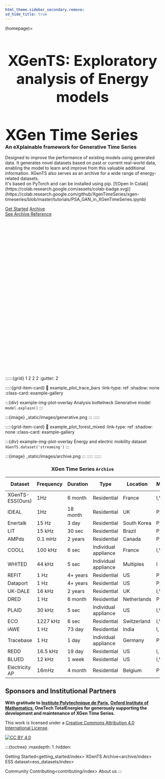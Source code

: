 ```yaml
---
html_theme.sidebar_secondary.remove:
sd_hide_title: true
---
```


<!-- CSS overrides on the homepage only -->
<style>
.bd-main .bd-content .bd-article-container {
  max-width: 70rem; /* Make homepage a little wider instead of 60em */
}
/* Extra top/bottom padding to the sections */
article.bd-article section {
  padding: 3rem 0 7rem;
}
/* Override all h1 headers except for the hidden ones */
h1:not(.sd-d-none) {
  font-weight: bold;
  font-size: 48px;
  text-align: center;
  margin-bottom: 4rem;
}

/* Override all h3 headers that are not in hero */
h3:not(#hero h3) {
  font-weight: bold;
  text-align: center;
}
</style>

(homepage)=
# XGenTS: Exploratory analysis of Energy models

<div id="hero">

<div id="hero-left">  <!-- Start Hero Left -->
  <h2 style="font-size: 50px; font-weight: bold; margin: 2rem auto 0;">XGen Time Series</h2>
  <h3 style="font-weight: bold; margin-top: 0;">An eXplainable framework for Generative Time Series</h3>
  <p>
  Designed to improve the performance of existing models using generated data. It generates novel datasets based on past or current real-world data, enabling the model to learn and improve from this valuable additional information. XGenTS also serves as an archive for a wide range of energy-related datasets. <br> 
  It's based on PyTorch and can be installed using pip. [![Open In Colab](https://colab.research.google.com/assets/colab-badge.svg)](https://colab.research.google.com/github/XgenTimeSeries/xgen-timeseries/blob/master/tutorials/PSA_GAN_in_XGenTimeSeries.ipynb)

  
  
  </p>

<div class="homepage-button-container">
  <div class="homepage-button-container-row">
      <a href="./getting_started/index.html" class="homepage-button primary-button">Get Started</a>
      <a href="./archive/index.html" class="homepage-button secondary-button">Archive</a>
  </div>
  <div class="homepage-button-container-row">
      <a href="./archive/" class="homepage-button-link">See Archive Reference <svg class="svg-icon" viewBox="0 0 20 20"> <path fill="none" d="M1.729,9.212h14.656l-4.184-4.184c-0.307-0.306-0.307-0.801,0-1.107c0.305-0.306,0.801-0.306,1.106,0
	l5.481,5.482c0.018,0.014,0.037,0.019,0.053,0.034c0.181,0.181,0.242,0.425,0.209,0.66c-0.004,0.038-0.012,0.071-0.021,0.109
	c-0.028,0.098-0.075,0.188-0.143,0.271c-0.021,0.026-0.021,0.061-0.045,0.085c-0.015,0.016-0.034,0.02-0.051,0.033l-5.483,5.483
	c-0.306,0.307-0.802,0.307-1.106,0c-0.307-0.305-0.307-0.801,0-1.105l4.184-4.185H1.729c-0.436,0-0.788-0.353-0.788-0.788
	S1.293,9.212,1.729,9.212z"></path>
</svg>
</a>
  </div>
</div>
</div>  <!-- End Hero Left -->

<div id="hero-right">  <!-- Start Hero Right -->

::::::{grid} 1 2 2 2
:gutter: 2

:::::{grid-item-card}
:link: example_plot_trace_bars
:link-type: ref
:shadow: none
:class-card: example-gallery

:::{div} example-img-plot-overlay
Analysis bottelneck Generative model `model.explain()`
:::

:::{image} _static/images/generative.png
:::
:::::

:::::{grid-item-card}
:link: example_plot_forest_mixed
:link-type: ref
:shadow: none
:class-card: example-gallery

:::{div} example-img-plot-overlay
Energy and electric mobility dataset `XGenTS.dataset('streaming')`
:::

:::{image} _static/images/archive.png
:::
:::::
::::::

<!-- grid ended above, do not put anything on the right of markdown closings -->

</div>  <!-- End Hero Right -->
</div>  <!-- End Hero -->


### XGen Time Series ```Archive```

<table id="customers">
  <thead>
    <tr>
      <th>Dataset</th>
      <th>Frequency</th>
      <th>Duration</th>
      <th>Type</th>
      <th>Location</th>
      <th>Measurements</th>
      <th>Download <svg xmlns="http://www.w3.org/2000/svg" width="16" height="16" fill="currentColor" class="bi bi-download" viewBox="0 0 16 16"> <path d="M.5 9.9a.5.5 0 0 1 .5.5v2.5a1 1 0 0 0 1 1h12a1 1 0 0 0 1-1v-2.5a.5.5 0 0 1 1 0v2.5a2 2 0 0 1-2 2H2a2 2 0 0 1-2-2v-2.5a.5.5 0 0 1 .5-.5z"></path> <path d="M7.646 11.854a.5.5 0 0 0 .708 0l3-3a.5.5 0 0 0-.708-.708L8.5 10.293V1.5a.5.5 0 0 0-1 0v8.793L5.354 8.146a.5.5 0 1 0-.708.708l3 3z"></path> </svg> </th>
      <th>Source</th>
    </tr>
  </thead>
  <tbody>
    <tr>
      <td>XGenTS-ESS(Ours)</td>
      <td>1Hz</td>
      <td>6 month</td>
      <td>Residential</td>
      <td>France</td>
      <td>I,V, P,Q, S</td>
      <td><a href="https://github.com/oublalkhalid/XGen/raw/main/_static/XGenTS-001145324.hdf5">HDF5 file</a></td>
      <td><a href="https://xgentimeseries.github.io/xgen-timeseries/ess_datasets/index.html" target="_blank"> [1]</a> </td>
    </tr>
    <tr>
      <td>IDEAL</td>
      <td>1Hz</td>
      <td>18 month</td>
      <td>Residential</td>
      <td>UK</td>
      <td>P, S</td>
      <td><a href="https://github.com/oublalkhalid/XGen/raw/main/_static/XGenTS-001145324.hdf5">HDF5 file</a></td>
      <td><a href="https://datashare.ed.ac.uk/handle/10283/3647" target="_blank"> [2]</a> </td>
    </tr>
    <tr>
      <td>Enertalk</td>
      <td>15 Hz</td>
      <td>3 day</td>
      <td>Residential</td>
      <td>South Korea</td>
      <td>P,Q</td>
      <td><a href="https://github.com/oublalkhalid/XGen/raw/main/_static/XGenTS-001145324.hdf5">HDF5 file</a></td>
      <td><a href="https://www.nature.com/articles/s41597-019-0212-5" target="_blank"> [3]</a> </td>
    </tr>
    <tr>
      <td>LIT</td>
      <td>15 kHz</td>
      <td>30 sec</td>
      <td>Residential</td>
      <td>Brazil</td>
      <td>P, S</td>
      <td><a href="https://github.com/oublalkhalid/XGen/raw/main/_static/XGenTS-001145324.hdf5">HDF5 file</a></td>
      <td><a href="https://pessoal.dainf.ct.utfpr.edu.br/douglasrenaux/LIT_Dataset/" target="_blank"> [4]</a> </td>
    </tr>
    <tr>
      <td>AMPds</td>
      <td>0.1 mHz</td>
      <td>2 years</td>
      <td>Residential</td>
      <td>Canada</td>
      <td>P, S,I</td>
      <td><a href="https://github.com/oublalkhalid/XGen/raw/main/_static/XGenTS-001145324.hdf5">HDF5 file</a></td>
      <td><a href="http://ampds.org/" target="_blank"> [5]</a> </td>
    </tr>
    <tr>
      <td>COOLL</td>
      <td>100 kHz</td>
      <td>6 sec</td>
      <td>Individual appliance</td>
      <td>France</td>
      <td>I,V</td>
      <td><a href="https://github.com/oublalkhalid/XGen/raw/main/_static/XGenTS-001145324.hdf5">HDF5 file</a></td>
      <td><a href="https://coolldataset.github.io/" target="_blank"> [6]</a> </td>
    </tr>
    <tr>
      <td>WHITED</td>
      <td>44 kHz</td>
      <td>5 sec</td>
      <td>Individual appliance</td>
      <td>Multiples</td>
      <td>I</td>
      <td><a href="https://github.com/oublalkhalid/XGen/raw/main/_static/XGenTS-001145324.hdf5">HDF5 file</a></td>
      <td><a href="https://www.cs.cit.tum.de/dis/resources/whited/" target="_blank"> [7]</a> </td>
    </tr>
    <tr>
      <td>REFIT</td>
      <td>1 Hz</td>
      <td>4+ years</td>
      <td>Residential</td>
      <td>US</td>
      <td>P</td>
      <td><a href="https://github.com/oublalkhalid/XGen/raw/main/_static/XGenTS-001145324.hdf5">HDF5 file</a></td>
      <td><a href="https://pureportal.strath.ac.uk/en/datasets/refit-electrical-load-measurements-cleaned" target="_blank"> [8]</a> </td>
    </tr>
    <tr>
      <td>Dataport</td>
      <td>1 Hz</td>
      <td>4+ years</td>
      <td>Residential</td>
      <td>US</td>
      <td>P,S</td>
      <td><a href="https://github.com/oublalkhalid/XGen/raw/main/_static/XGenTS-001145324.hdf5">HDF5 file</a></td>
      <td><a href="https://ieee-dataport.org/" target="_blank"> [9]</a> </td>
    </tr>
    <tr>
      <td>UK-DALE</td>
      <td>16 kHz</td>
      <td>2 years</td>
      <td>Residential</td>
      <td>UK</td>
      <td>I,V, P,Q, S</td>
      <td><a href="https://github.com/oublalkhalid/XGen/raw/main/_static/XGenTS-001145324.hdf5">HDF5 file</a></td>
      <td><a href="https://www.nature.com/articles/sdata20157" target="_blank"> [10]</a> </td>
    </tr>
    <tr>
      <td>DRED</td>
      <td>1 Hz</td>
      <td>6 month</td>
      <td>Residential</td>
      <td>Netherlands</td>
      <td>P</td>
      <td><a href="https://github.com/oublalkhalid/XGen/raw/main/_static/XGenTS-001145324.hdf5">HDF5 file</a></td>
      <td><a href="https://www.st.ewi.tudelft.nl/~akshay/dred/" target="_blank"> [11]</a> </td>
    </tr>
    <tr>
      <td>PLAID</td>
      <td>30 kHz</td>
      <td>5 sec</td>
      <td>Individual appliance</td>
      <td>US</td>
      <td>I,V</td>
      <td><a href="https://github.com/oublalkhalid/XGen/raw/main/_static/XGenTS-001145324.hdf5">HDF5 file</a></td>
      <td><a href="https://energy.duke.edu/content/plug-load-appliance-identification-dataset-plaid" target="_blank"> [12]</a> </td>
    </tr>
     <tr>
      <td>ECO</td>
      <td>1227 kHz</td>
      <td>6 sec</td>
      <td>Residential</td>
      <td>Switzerland</td>
      <td>I,V, P, pf</td>
      <td><a href="https://github.com/oublalkhalid/XGen/raw/main/_static/XGenTS-001145324.hdf5">HDF5 file</a></td>
      <td><a href="https://sites.google.com/view/activities-prediction-202b/project-homepage/eco-dataset" target="_blank"> [13]</a> </td>
    </tr>
     <tr>
      <td>iAWE</td>
      <td>1 Hz</td>
      <td>73 day</td>
      <td>Residential</td>
      <td>India</td>
      <td>I, V, P, Q, S, pf</td>
      <td><a href="https://github.com/oublalkhalid/XGen/raw/main/_static/XGenTS-001145324.hdf5">HDF5 file</a></td>
      <td><a href="https://iawe.github.io/" target="_blank"> [14]</a> </td>
    </tr>
     <tr>
      <td>Tracebase</td>
      <td>1 Hz</td>
      <td>1 day</td>
      <td>Individual appliance</td>
      <td>Germany</td>
      <td>P</td>
      <td><a href="https://github.com/oublalkhalid/XGen/raw/main/_static/XGenTS-001145324.hdf5">HDF5 file</a></td>
      <td><a href="https://github.com/areinhardt/tracebase" target="_blank"> [15]</a> </td>
    </tr>
     <tr>
      <td>REDD</td>
      <td>16.5 kHz</td>
      <td>19 day</td>
      <td>Residential</td>
      <td>US</td>
      <td>I, V, P</td>
      <td><a href="https://github.com/oublalkhalid/XGen/raw/main/_static/XGenTS-001145324.hdf5">HDF5 file</a></td>
      <td><a href="https://tokhub.github.io/dbecd/links/redd.html" target="_blank"> [16]</a> </td>
    </tr>
     <tr>
      <td>BLUED</td>
      <td>12 kHz</td>
      <td>1 week</td>
      <td>Residential</td>
      <td>US</td>
      <td>I,V</td>
      <td><a href="https://github.com/oublalkhalid/XGen/raw/main/_static/XGenTS-001145324.hdf5">HDF5 file</a></td>
      <td><a href="https://tokhub.github.io/dbecd/links/Blued.html" target="_blank"> [17]</a> </td>
    </tr>
     <tr>
      <td>Electricity AP</td>
      <td>16mHz</td>
      <td>4 month</td>
      <td>Residential</td>
      <td>Belgium</td>
      <td>P</td>
      <td><a href="https://github.com/oublalkhalid/XGen/raw/main/_static/XGenTS-001145324.hdf5">HDF5 file</a></td>
      <td> <a href="https://opennetzero.org/dataset/electricity-maps" target="_blank"> [18]</a> </td>
    </tr>
  </tbody>
</table>


## Sponsors and Institutional Partners
<p style="font-weight: bold; margin-top: 0;"> With gratitude to <a href="https://www.ip-paris.fr/">Institute Polytechnique de Paris</a>, <a href="https://www.ox.ac.uk/">Oxford Institute of Mathematics</a>, OneTech TotalEnergies for generously supporting the development and maintenance of XGen Time Series.</p>
  
This work is licensed under a
[Creative Commons Attribution 4.0 International License][cc-by].

[![CC BY 4.0][cc-by-image]][cc-by]

[cc-by]: http://creativecommons.org/licenses/by/4.0/
[cc-by-image]: https://i.creativecommons.org/l/by/4.0/88x31.png


<!-- ::::{grid} 1 3 3 3
:::{grid-item}
[![oxford_uni_logo](_static/sponsor_oxford.png)](https://www.ox.ac.uk/)
:::
:::{grid-item}
[![plytechnique_uni_logo](_static/sponsor_polytechnique.png)](https://www.ip-paris.fr/)
:::
:::: -->


:::{toctree}
:maxdepth: 1
:hidden:

Getting Started<getting_started/index>
XGenTS Archive<archive/index>
ESS dataset<ess_datasets/index>
<!-- API Reference<api/index> -->
Community <community>
Contributing<contributing/index>
About us<about>
:::
